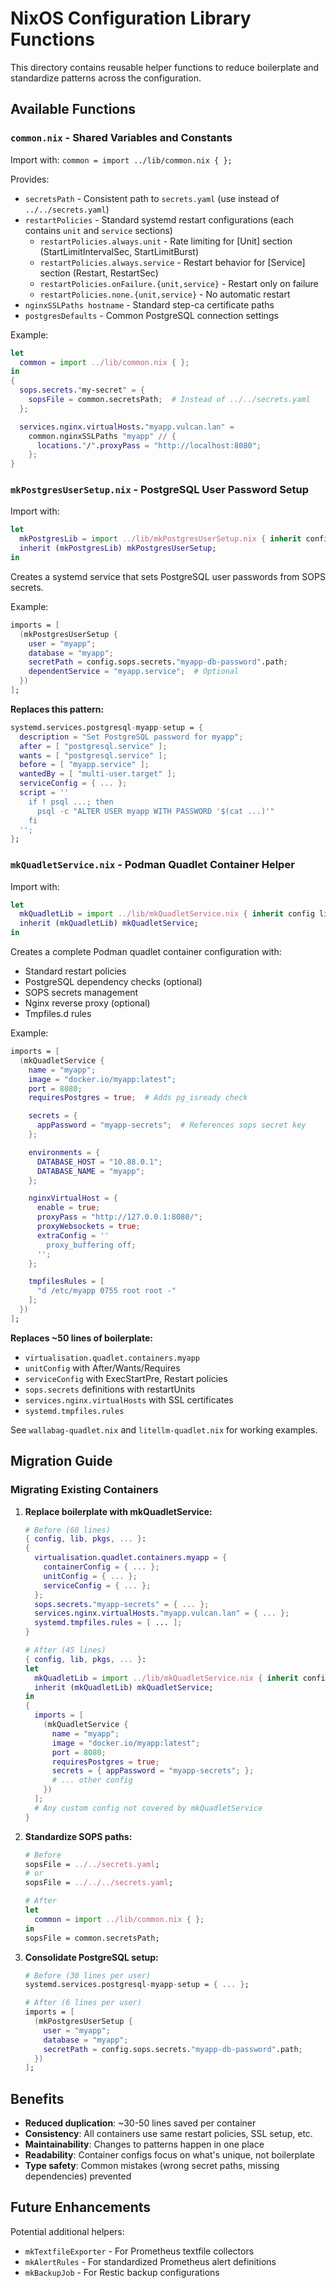 # NixOS Configuration Library Functions

This directory contains reusable helper functions to reduce boilerplate and standardize patterns across the configuration.

## Available Functions

### `common.nix` - Shared Variables and Constants

Import with: `common = import ../lib/common.nix { };`

Provides:
- `secretsPath` - Consistent path to `secrets.yaml` (use instead of `../../secrets.yaml`)
- `restartPolicies` - Standard systemd restart configurations (each contains `unit` and `service` sections)
  - `restartPolicies.always.unit` - Rate limiting for [Unit] section (StartLimitIntervalSec, StartLimitBurst)
  - `restartPolicies.always.service` - Restart behavior for [Service] section (Restart, RestartSec)
  - `restartPolicies.onFailure.{unit,service}` - Restart only on failure
  - `restartPolicies.none.{unit,service}` - No automatic restart
- `nginxSSLPaths hostname` - Standard step-ca certificate paths
- `postgresDefaults` - Common PostgreSQL connection settings

Example:
```nix
let
  common = import ../lib/common.nix { };
in
{
  sops.secrets."my-secret" = {
    sopsFile = common.secretsPath;  # Instead of ../../secrets.yaml
  };

  services.nginx.virtualHosts."myapp.vulcan.lan" =
    common.nginxSSLPaths "myapp" // {
      locations."/".proxyPass = "http://localhost:8080";
    };
}
```

### `mkPostgresUserSetup.nix` - PostgreSQL User Password Setup

Import with:
```nix
let
  mkPostgresLib = import ../lib/mkPostgresUserSetup.nix { inherit config lib pkgs; };
  inherit (mkPostgresLib) mkPostgresUserSetup;
in
```

Creates a systemd service that sets PostgreSQL user passwords from SOPS secrets.

Example:
```nix
imports = [
  (mkPostgresUserSetup {
    user = "myapp";
    database = "myapp";
    secretPath = config.sops.secrets."myapp-db-password".path;
    dependentService = "myapp.service";  # Optional
  })
];
```

**Replaces this pattern:**
```nix
systemd.services.postgresql-myapp-setup = {
  description = "Set PostgreSQL password for myapp";
  after = [ "postgresql.service" ];
  wants = [ "postgresql.service" ];
  before = [ "myapp.service" ];
  wantedBy = [ "multi-user.target" ];
  serviceConfig = { ... };
  script = ''
    if ! psql ...; then
      psql -c "ALTER USER myapp WITH PASSWORD '$(cat ...)'"
    fi
  '';
};
```

### `mkQuadletService.nix` - Podman Quadlet Container Helper

Import with:
```nix
let
  mkQuadletLib = import ../lib/mkQuadletService.nix { inherit config lib pkgs; };
  inherit (mkQuadletLib) mkQuadletService;
in
```

Creates a complete Podman quadlet container configuration with:
- Standard restart policies
- PostgreSQL dependency checks (optional)
- SOPS secrets management
- Nginx reverse proxy (optional)
- Tmpfiles.d rules

Example:
```nix
imports = [
  (mkQuadletService {
    name = "myapp";
    image = "docker.io/myapp:latest";
    port = 8080;
    requiresPostgres = true;  # Adds pg_isready check

    secrets = {
      appPassword = "myapp-secrets";  # References sops secret key
    };

    environments = {
      DATABASE_HOST = "10.88.0.1";
      DATABASE_NAME = "myapp";
    };

    nginxVirtualHost = {
      enable = true;
      proxyPass = "http://127.0.0.1:8080/";
      proxyWebsockets = true;
      extraConfig = ''
        proxy_buffering off;
      '';
    };

    tmpfilesRules = [
      "d /etc/myapp 0755 root root -"
    ];
  })
];
```

**Replaces ~50 lines of boilerplate:**
- `virtualisation.quadlet.containers.myapp`
- `unitConfig` with After/Wants/Requires
- `serviceConfig` with ExecStartPre, Restart policies
- `sops.secrets` definitions with restartUnits
- `services.nginx.virtualHosts` with SSL certificates
- `systemd.tmpfiles.rules`

See `wallabag-quadlet.nix` and `litellm-quadlet.nix` for working examples.

## Migration Guide

### Migrating Existing Containers

1. **Replace boilerplate with mkQuadletService:**
   ```nix
   # Before (68 lines)
   { config, lib, pkgs, ... }:
   {
     virtualisation.quadlet.containers.myapp = {
       containerConfig = { ... };
       unitConfig = { ... };
       serviceConfig = { ... };
     };
     sops.secrets."myapp-secrets" = { ... };
     services.nginx.virtualHosts."myapp.vulcan.lan" = { ... };
     systemd.tmpfiles.rules = [ ... ];
   }

   # After (45 lines)
   { config, lib, pkgs, ... }:
   let
     mkQuadletLib = import ../lib/mkQuadletService.nix { inherit config lib pkgs; };
     inherit (mkQuadletLib) mkQuadletService;
   in
   {
     imports = [
       (mkQuadletService {
         name = "myapp";
         image = "docker.io/myapp:latest";
         port = 8080;
         requiresPostgres = true;
         secrets = { appPassword = "myapp-secrets"; };
         # ... other config
       })
     ];
     # Any custom config not covered by mkQuadletService
   }
   ```

2. **Standardize SOPS paths:**
   ```nix
   # Before
   sopsFile = ../../secrets.yaml;
   # or
   sopsFile = ../../../secrets.yaml;

   # After
   let
     common = import ../lib/common.nix { };
   in
   sopsFile = common.secretsPath;
   ```

3. **Consolidate PostgreSQL setup:**
   ```nix
   # Before (30 lines per user)
   systemd.services.postgresql-myapp-setup = { ... };

   # After (6 lines per user)
   imports = [
     (mkPostgresUserSetup {
       user = "myapp";
       database = "myapp";
       secretPath = config.sops.secrets."myapp-db-password".path;
     })
   ];
   ```

## Benefits

- **Reduced duplication**: ~30-50 lines saved per container
- **Consistency**: All containers use same restart policies, SSL setup, etc.
- **Maintainability**: Changes to patterns happen in one place
- **Readability**: Container configs focus on what's unique, not boilerplate
- **Type safety**: Common mistakes (wrong secret paths, missing dependencies) prevented

## Future Enhancements

Potential additional helpers:
- `mkTextfileExporter` - For Prometheus textfile collectors
- `mkAlertRules` - For standardized Prometheus alert definitions
- `mkBackupJob` - For Restic backup configurations
